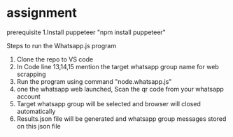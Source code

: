 # assignment
prerequisite
1.Install puppeteer
"npm install puppeteer"

Steps to run the Whatsapp.js program
1. Clone the repo to VS code
2. In Code line 13,14,15 mention the target whatsapp group name for web scrapping
3.  Run the program using command "node.whatsapp.js"
4.  one the whatsapp web launched, Scan the qr code from your whatsapp account
5.  Target whatsapp group will be selected and browser will closed automatically
6.  Results.json file will be generated and whatsapp group messages stored on this json file
